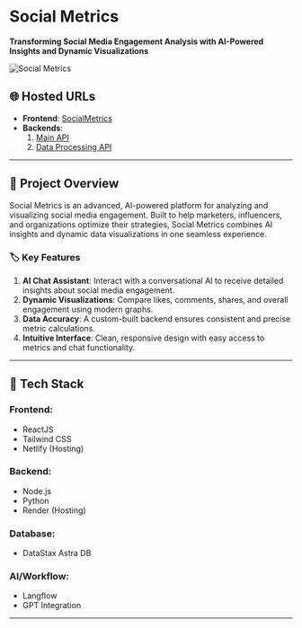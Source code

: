 # Social Metrics

**Transforming Social Media Engagement Analysis with AI-Powered Insights and Dynamic Visualizations**

![Social Metrics](https://socialmetrix.netlify.app/assets/banner.png) <!-- Replace with an appropriate banner if available -->

## 🌐 Hosted URLs

- **Frontend**: [SocialMetrics](https://socialmetrix.netlify.app)
- **Backends**:
  1. [Main API](https://social-metrics-backend.onrender.com)
  2. [Data Processing API](https://social-metrics-data.onrender.com)

---

## 📜 Project Overview

Social Metrics is an advanced, AI-powered platform for analyzing and visualizing social media engagement. Built to help marketers, influencers, and organizations optimize their strategies, Social Metrics combines AI insights and dynamic data visualizations in one seamless experience.

### 🏷 Key Features

1. **AI Chat Assistant**: Interact with a conversational AI to receive detailed insights about social media engagement.
2. **Dynamic Visualizations**: Compare likes, comments, shares, and overall engagement using modern graphs.
3. **Data Accuracy**: A custom-built backend ensures consistent and precise metric calculations.
4. **Intuitive Interface**: Clean, responsive design with easy access to metrics and chat functionality.

---

## 🧠 Tech Stack

### Frontend:

- ReactJS
- Tailwind CSS
- Netlify (Hosting)

### Backend:

- Node.js
- Python
- Render (Hosting)

### Database:

- DataStax Astra DB

### AI/Workflow:

- Langflow
- GPT Integration

---
